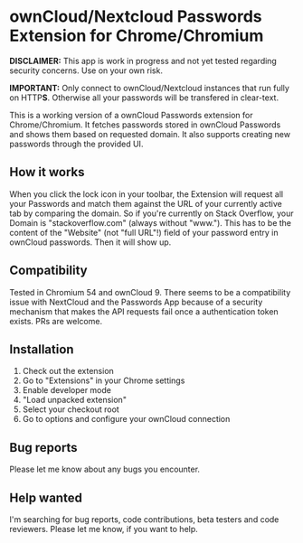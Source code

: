 # ownCloud/Nextcloud Passwords Extension for Chrome/Chromium

**DISCLAIMER:** This app is work in progress and not yet tested regarding security concerns. Use on your own risk.

**IMPORTANT:** Only connect to ownCloud/Nextcloud instances that run fully on HTTP**S**. Otherwise all your passwords will be
transfered in clear-text.

This is a working version of a ownCloud Passwords extension for Chrome/Chromium. It fetches passwords stored in
ownCloud Passwords and shows them based on requested domain. It also supports creating new passwords through the provided UI.

## How it works

When you click the lock icon in your toolbar, the Extension will request all your Passwords and match them against the
URL of your currently active tab by comparing the domain. So if you're currently on Stack Overflow, your Domain is
"stackoverflow.com" (always without "www."). This has to be the content of the "Website" (not "full URL"!) field
of your password entry in ownCloud passwords. Then it will show up.

## Compatibility

Tested in Chromium 54 and ownCloud 9. There seems to be a compatibility issue with NextCloud and the Passwords App because of a security mechanism that makes the API requests fail once a authentication token exists. PRs are welcome.

## Installation

1. Check out the extension
2. Go to "Extensions" in your Chrome settings
3. Enable developer mode
4. "Load unpacked extension"
5. Select your checkout root
6. Go to options and configure your ownCloud connection

## Bug reports

Please let me know about any bugs you encounter.

## Help wanted

I'm searching for bug reports, code contributions, beta testers and code reviewers. Please let me know, if you want to help.
